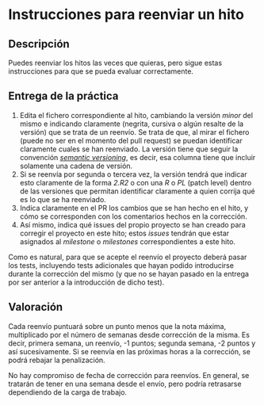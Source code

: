 # Instrucciones para reenviar un hito

## Descripción

Puedes reenviar los hitos las veces que quieras, pero sigue estas
instrucciones para que se pueda evaluar correctamente.

## Entrega de la práctica

1. Edita el fichero correspondiente al hito, cambiando la versión
   *minor* del mismo e indicando claramente (negrita, cursiva o algún
   resalte de la versión) que se trata de un reenvío. Se trata de que,
   al mirar el fichero (puede no ser en el momento del pull request)
   se puedan identificar claramente cuales se han reenviado. La
   versión tiene que seguir la
   convención [*semantic versioning*](https://semver.org/), es decir,
   esa columna tiene que incluir solamente una cadena de versión.
2. Si se reenvía por segunda o tercera vez, la versión tendrá que
   indicar esto claramente de la forma *2.R2* o con una *R* o *PL*
   (patch level) dentro de las versiones que permitan identificar
   claramente a quien corrija qué es lo que se ha reenviado.
3. Indica claramente en el PR los cambios que se han hecho en el hito,
   y cómo se corresponden con los comentarios hechos en la corrección.
4. Así mismo, indica qué issues del propio proyecto se han creado para
   corregir el proyecto en este hito; estos *issues* tendrán que estar
   asignados al *milestone* o *milestones* correspondientes a este
   hito.

Como es natural, para que se acepte el reenvío el proyecto deberá
pasar los tests, incluyendo tests adicionales que hayan podido
introducirse durante la corrección del mismo (y que no se hayan pasado
en la entrega por ser anterior a la introducción de dicho test).

## Valoración

Cada reenvío puntuará sobre un punto menos que la nota máxima,
multiplicado por el número de semanas desde corrección de la misma. Es
decir, primera semana, un reenvío, -1 puntos; segunda semana, -2
puntos y así sucesivamente. Si se reenvía en las próximas horas a la
corrección, se podrá rebajar la penalización.

No hay compromiso de fecha de corrección para reenvíos. En general, se
tratarán de tener en una semana desde el envío, pero podría retrasarse
dependiendo de la carga de trabajo.
